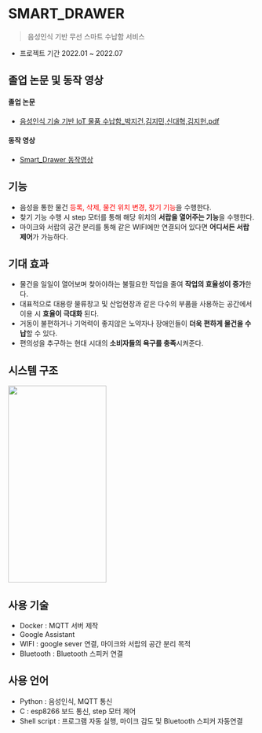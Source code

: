 # SMART_DRAWER
> 음성인식 기반 무선 스마트 수납함 서비스
- 프로젝트 기간 2022.01 ~ 2022.07


## 졸업 논문 및 동작 영상
#### 졸업 논문
- [음성인식 기술 기반 IoT 물품 수납함_박지건,김지민,신대혁,김지헌.pdf](https://github.com/JiMin4210/smart_drawer/files/10410340/IoT._.pdf)

#### 동작 영상
- [Smart_Drawer 동작영상](https://youtu.be/jbE87-5AnNM)

## 기능
- 음성을 통한 물건 <span style="color:red">등록, 삭제, 물건 위치 변경, 찾기 기능</span>을 수행한다.
- 찾기 기능 수행 시 step 모터를 통해 해당 위치의 **서랍을 열어주는 기능**을 수행한다.
- 마이크와 서랍의 공간 분리를 통해 같은 WIFI에만 연결되어 있다면 **어디서든 서랍 제어**가 가능하다.

## 기대 효과
- 물건을 일일이 열어보며 찾아야하는 불필요한 작업을 줄여 **작업의 효율성이 증가**한다.
- 대표적으로 대용량 물류창고 및 산업현장과 같은 다수의 부품을 사용하는 공간에서 이용 시 **효율이 극대화** 된다.
- 거동이 불편하거나 기억력이 좋지않은 노약자나 장애인들이 **더욱 편하게 물건을 수납**할 수 있다.
- 편의성을 추구하는 현대 시대의 **소비자들의 욕구를 충족**시켜준다.

## 시스템 구조
<img src="https://user-images.githubusercontent.com/90883534/215079668-f6da27ef-cc7c-46c3-8aed-062187f4a2dc.png" width="200" height="400"/>

## 사용 기술
- Docker : MQTT 서버 제작
- Google Assistant
- WIFI : google sever 연결, 마이크와 서랍의 공간 분리 목적
- Bluetooth : Bluetooth 스피커 연결

## 사용 언어
- Python : 음성인식, MQTT 통신
- C : esp8266 보드 통신, step 모터 제어
- Shell script : 프로그램 자동 실행, 마이크 감도 및 Bluetooth 스피커 자동연결




